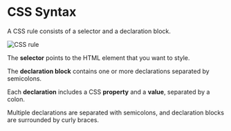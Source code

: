 # CSS Syntax

A CSS rule consists of a selector and a declaration block.

![CSS rule](css-syntax.png)

The **selector** points to the HTML element that you want to style.

The **declaration block** contains one or more declarations separated by semicolons.

Each **declaration** includes a CSS **property** and a **value**, separated by a colon.

Multiple declarations are separated with semicolons, and declaration blocks are surrounded by curly braces.
